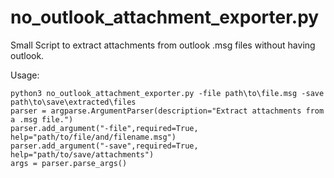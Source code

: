 # no_outlook_attachment_exporter.py
Small Script to extract attachments from outlook .msg files without having outlook.

Usage:

```
python3 no_outlook_attachment_exporter.py -file path\to\file.msg -save path\to\save\extracted\files
parser = argparse.ArgumentParser(description="Extract attachments from a .msg file.")
parser.add_argument("-file",required=True, help="path/to/file/and/filename.msg")
parser.add_argument("-save",required=True, help="path/to/save/attachments")
args = parser.parse_args()
```
